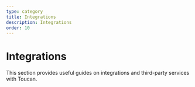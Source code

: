 ```yaml
---
type: category
title: Integrations
description: Integrations
order: 10
---
```


# Integrations

This section provides useful guides on integrations and third-party services with Toucan.
